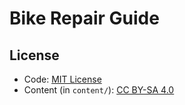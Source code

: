 # Bike Repair Guide

## License

- Code: [MIT License](LICENSE)
- Content (in `content/`): [CC BY-SA 4.0](content/LICENSE)
